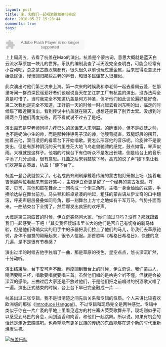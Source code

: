 ```yaml
---
layout: post
title: 来，和我们一起喝酒跳舞赛马摔跤
date: 2010-05-27 15:28:44
comments: true
tags: 
---
```


<object classid="clsid:d27cdb6e-ae6d-11cf-96b8-444553540000" width="257" height="33" codebase="http://download.macromedia.com/pub/shockwave/cabs/flash/swflash.cab#version=6,0,40,0"><param name="src" value="http://www.xiami.com/widget/271_1769187221/singlePlayer.swf" /><param name="wmode" value="transparent" /><embed type="application/x-shockwave-flash" width="257" height="33" src="http://www.xiami.com/widget/271_1769187221/singlePlayer.swf" wmode="transparent"></embed></object>

上上周周五，去看了杭盖在Mao的演出。杭盖是个蒙古词，意思大概就是蓝天白云流水草原加一块儿的世界。乐队的编制我查了半天没完全查明白，可能会经常有小变动吧，总之蒙古族汉族都有。很久很久以前也玩过重金属，后来觉得没意思开始做民谣，慢慢回归那些古老的声音，和很多民谣艺人很相似。

此次演出时他们第三次来上海。第一次来的时候我和李老师一起去看周云蓬，在那里听闻一群资深民谣爱好者们谈起说当天在芷江梦工厂有杭盖的演出，没办法两全真是可惜了。当时我完全不知道杭盖是何方神圣，但听他们如此议论遍好是好奇。第二次我也是完全不知道，正好前一天的时候一时兴起去看刘东明的出，临走的时候瞄了眼近期演出，看到传说中杭盖就在隔天，想想还是算了别弄太累。没想到时隔两个月他们再度光临，再不看就说不过去了是吧。

演出嘉宾是李老师同样力荐已久的民谣艺人宋羽喆。的确很帅，但不是妖孽之帅，也不是奶油小生的帅，而是那种铮铮男子汉的帅，他腰背挺直，双腿舒展的摆开，揣着吉他，双目凌厉的看着台下开始唱歌。要怎么形容他的音乐呢。论旋律不是很突出，但是有那种阴沉的天气里苍茫大地飞鸟走兽驰骋的感觉，鼓点如雷，琴声似雨。大概就是这样子。他唱的时候台下有位听众不是发出长啸，倒是给台上的音乐平添了几分点缀，很有意思。几曲之后宋羽喆放下琴，高亢的说了声“接下来让我们欢迎蒙古英雄，杭盖！”便下台了。

杭盖一登台我就惊呆了。七名成员齐刷刷穿戴着传统的蒙古袍灯笼帽上场（挂着电吉他那两位看起来有些好笑~），主唱伊立奇更是留了一个经典的蒙古发型。呼麦、贝司、吉他和鼓在舞台上一同构成一个倒三角阵，主唱一身金灿灿的戎装，手捧哈达站在舞台前方。马头琴和班卓紧凑的响起，粗狂的蒙古语从伊立奇的口中翻滚，呼麦声层层叠叠如同号角，那一刻舞台上方寸之地如有千军万马。气势扑面而来。一曲结束台下全愣了，然后爆发出疯狂的欢呼声。

大概是第三第四首的时候，伊立奇突然问大家，“你们骑过马吗？没有？那就跟着我们一起感受一下吧！”其实我怀疑城市里长大的他们是否自己有切身的骑马体验，但是他们确确实实的用手中的乐器把我们拉上了他们的马儿，带我们去草原驰骋，身体不自觉的颠簸起来，很令人信服。那首歌叫《希格日希格日》，快速的念几遍，是不是很有节奏感？

演出过半的时候吉他手独唱了一曲，那是草原的夜色，星空点点，悠长深沉旷然，十分动听。

演出结束后，台下安可声不断。再度回到舞台上的时候，伊立奇说，我们蒙古人，喝酒要喝三杯，唱歌要唱就要唱三首。虽然他们唱的是啥完全听不懂，但就是会被深深的感染。三曲过后大家还是不放过他们，于是他们把之前唱过的祝酒歌又唱了一遍。演出正式结束的时候，台上台下早已完全融成一片……

杭盖出过三张专辑，我不是很清楚之间先后关系和专辑的性质。个人来讲比较喜欢欧洲版的那张《[Introduce Hanggai](http:// "http://www.xiami.com/album/352779")》。不过专辑和现场完全是两种感觉。专辑中类似于你在一片广袤的平地上里看见远方的村庄篝火荧荧歌舞升平，现场则似乎可以感受到马匹的鼻息，闻到酒香和肉香，和他们一起跳舞。所以说，如果有机会的话还是走近去瞧瞧吧。也希望能有更多民族的传统的东西能够在这个新的时代重新焕发生机。

[![杭盖乐队](http://pic.yupoo.com/supersheep/0163796192ae/medium.jpg "杭盖乐队")](http://www.yupoo.com/photos/supersheep/74917376/)